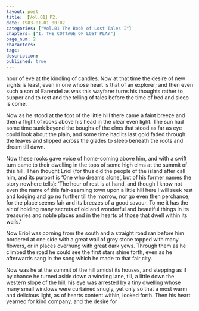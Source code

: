 ```yaml
---
layout: post
title: 【Vol.01】P2.
date: 1983-01-01 00:02
categories: ["Vol.01 The Book of Lost Tales I"]
chapters: ["I. THE COTTAGE OF LOST PLAY"]
page_num: 2
characters: 
tags: 
description: 
published: true
---
```


<p style="text-indent: 0;">
hour of eve at the kindling of candles. Now at that time the desire of new sights is least, even in one whose heart is that of an explorer; and then even such a son of Earendel as was this wayfarer turns his thoughts rather to supper and to rest and the telling of tales before the time of bed and sleep is come.
</p>

Now as he stood at the foot of the little hill there came a faint breeze and then a flight of rooks above his head in the clear even light. The sun had some time sunk beyond the boughs of the elms that stood as far as eye could look about the plain, and some time had its last gold faded through the leaves and slipped across the glades to sleep beneath the roots and dream till dawn.

Now these rooks gave voice of home-coming above him, and with a swift turn came to their dwelling in the tops of some high elms at the summit of this hill. Then thought Eriol (for thus did the people of the island after call him, and its purport is ‘One who dreams alone’, but of his former names the story nowhere tells): ‘The hour of rest is at hand, and though I know not even the name of this fair-seeming town upon a little hill here I will seek rest and lodging and go no further till the morrow, nor go even then perchance, for the place seems fair and its breezes of a good savour. To me it has the air of holding many secrets of old and wonderful and beautiful things in its treasuries and noble places and in the hearts of those that dwell within its walls.’

Now Eriol was corning from the south and a straight road ran before him bordered at one side with a great wall of grey stone topped with many flowers, or in places overhung with great dark yews. Through them as he climbed the road he could see the first stars shine forth, even as he afterwards sang in the song which he made to that fair city.

Now was he at the summit of the hill amidst its houses, and stepping as if by chance he turned aside down a winding lane, till, a little down the western slope of the hill, his eye was arrested by a tiny dwelling whose many small windows were curtained snugly, yet only so that a most warm and delicious light, as of hearts content within, looked forth. Then his heart yearned for kind company, and the desire for

